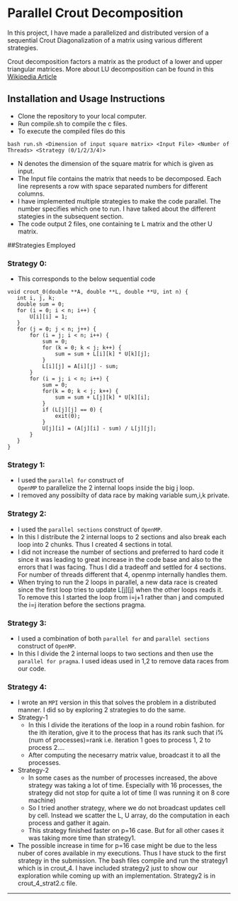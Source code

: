# Parallel Crout Decomposition

In this project, I have made a parallelized and distributed version of a sequential Crout Diagonalization of a matrix using various different strategies.

Crout decomposition factors a matrix as the product of a lower and upper triangular matrices. More about LU decomposition can be found in this [Wikipedia Article]

## Installation and Usage Instructions
 
- Clone the repository to your local computer.
- Run compile.sh to compile the c files.
- To execute the compiled files do this
```
bash run.sh <Dimension of input square matrix> <Input File> <Number of Threads> <Strategy (0/1/2/3/4)>
```
- N denotes the dimension of the square matrix for which is given as input.
- The Input file contains the matrix that needs to be decomposed. Each line represents a row with space separated numbers for different columns.
- I have implemented multiple strategies to make the code parallel. The number specifies which one to run. I have talked about the different stategies in the subsequent section.
- The code output 2 files, one containing te L matrix and the other U matrix.

##Strategies Employed

### Strategy 0:
- This corresponds to the below sequential code 
 ```
 void crout_0(double **A, double **L, double **U, int n) {
    int i, j, k;
    double sum = 0;
    for (i = 0; i < n; i++) {
        U[i][i] = 1;
    }
    for (j = 0; j < n; j++) {
        for (i = j; i < n; i++) {
            sum = 0;
            for (k = 0; k < j; k++) {
                sum = sum + L[i][k] * U[k][j];
            }
            L[i][j] = A[i][j] - sum;
        }
        for (i = j; i < n; i++) {
            sum = 0;
            for(k = 0; k < j; k++) {
                sum = sum + L[j][k] * U[k][i];
            }
            if (L[j][j] == 0) {
                exit(0);
            }
            U[j][i] = (A[j][i] - sum) / L[j][j];
        }
    }
}
 ```
### Strategy 1:
- I used the <code>parallel for</code> construct of <code> OpenMP</code> to parallelize the 2 internal loops inside the big j loop.
- I removed any possibilty of data race by making variable sum,i,k private.

### Strategy 2:
- I used the ```parallel sections``` construct of ```OpenMP```.
- In this I distribute the 2 internal loops to 2 sections and also break each loop into 2 chunks. Thus I created 4 sections in total.
- I did not increase the number of sections and preferred to hard code it since it was leading to great increase in the code base and also to the errors that I was facing. Thus I did a tradeoff and settled for 4 sections. For number of threads different that 4, openmp internally handles them.
- When trying to run the 2 loops in parallel, a new data race is created since the first loop tries to update L[j][j] when the other loops reads it. To remove this I started the loop from i=j+1 rather than j and computed the i=j iteration before the sections pragma.

### Strategy 3:
- I used a combination of both ```parallel for``` and ```parallel sections``` construct of ```OpenMP```.
- In this I divide the 2 internal loops to two sections and then use the ```parallel for pragma```. I used ideas used in 1,2 to remove data races from our code.
  
### Strategy 4:
- I wrote an ```MPI``` version in this that solves the problem in a distributed manner. I did so by exploring 2 strategies to do the same.
- Strategy-1
    - In this I divide the iterations of the loop in a round robin fashion. for the ith iteration, give it to the process that has its rank such that i%(num of processes)=rank i.e. iteration 1 goes to process 1, 2 to process 2....
    - After computing the necesarry matrix value, broadcast it to all the processes.
- Strategy-2
    - In some cases as the number of processes increased, the above strategy was taking a lot of time. Especially with 16 processes, the strategy did not stop for quite a lot of time (I was running it on 8 core machine)
    - So I tried another strategy, where we do not broadcast updates cell by cell. Instead we scatter the L, U array, do the computation in each process and gather it again.
    - This strategy finished faster on p=16 case. But for all other cases it was taking more time than strategy1.
- The possible increase in time for p=16 case might be due to the less nuber of cores available in my executions. Thus I have stuck to the first strategy in the submission. The bash files compile and run the strategy1 which is in crout_4. I have included strategy2 just to show our exploration while coming up with an implementation. Strategy2 is in crout_4_strat2.c file.
---
[Wikipedia Article]: https://en.wikipedia.org/wiki/LU_decomposition
